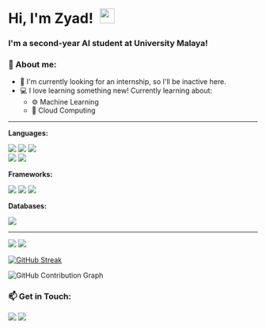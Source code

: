<h1 align='left'>
  Hi, I'm Zyad!&nbsp;  <img width='30px' src="https://media.giphy.com/media/hvRJCLFzcasrR4ia7z/giphy.gif" width="30px">&nbsp; 
</a>&nbsp;&nbsp;

</h1>

### I'm a second-year AI student at University Malaya!

<h3>👀 About me: </h3>

- 🏢 I'm currently looking for an internship, so I'll be inactive here.
- 💻 I love learning something new! Currently learning about:
  * ⚙ Machine Learning
  * 🤖 Cloud Computing

<hr>

**Languages:**

<p>
  <img src="https://img.shields.io/badge/Java-ED8B00?style=for-the-badge&logo=java&logoColor=white">
  <img src="https://img.shields.io/badge/Python-3776AB?style=for-the-badge&logo=python&logoColor=white">
  <img src="https://img.shields.io/badge/c++-%2300599C.svg?&style=for-the-badge&logo=c%2B%2B&ogoColor=white"> <br>
  <img src="https://img.shields.io/badge/HTML5-E34F26?style=for-the-badge&logo=html5&logoColor=white">
  <img src="https://img.shields.io/badge/CSS3-1572B6?style=for-the-badge&logo=css3&logoColor=white">
</p>

**Frameworks:**
<p>
  <img src="https://img.shields.io/badge/Bootstrap-563D7C?style=for-the-badge&logo=bootstrap&logoColor=white">
  <img src="https://img.shields.io/badge/TensorFlow-%23FF6F00.svg?style=for-the-badge&logo=TensorFlow&logoColor=white">
  <img src="https://img.shields.io/badge/Keras-%23D00000.svg?style=for-the-badge&logo=Keras&logoColor=white">
</p>

**Databases:**
<p>
  <img src="https://img.shields.io/badge/MySQL-00000F?style=for-the-badge&logo=mysql&logoColor=white">
</p>

<hr>
  
<p>
  <img src="https://github-readme-stats.vercel.app/api?username=zyadzarin&show_icons=true&theme=highcontrast&include_all_commits=true&custom_title=Zyad's GitHub Stats&count_private=true">
  <img src="https://github-readme-stats.vercel.app/api/top-langs/?username=zyadzarin&layout=compact&theme=highcontrast&langs_count=8">
</p>

[![GitHub Streak](http://github-readme-streak-stats.herokuapp.com?user=zyadzarin&theme=highcontrast&hide_border=true&date_format=M%20j%5B%2C%20Y%5D)](https://git.io/streak-stats)

![GitHub Contribution Graph](https://activity-graph.herokuapp.com/graph?username=zyadzarin&theme=highcontrast) 

<h3>📫 Get in Touch: </h3>
<p>
<a href="http://www.linkedin.com/in/zyadzarin/"><img src="https://img.shields.io/badge/LinkedIn-0077B5?style=for-the-badge&logo=linkedin&logoColor=white"></a>
<a href="mailto:zyadzarin@gmail.com"><img src="https://img.shields.io/badge/Gmail-D14836?style=for-the-badge&logo=gmail&logoColor=white"></a>
</p>
<!-- 
- 🔭 I’m currently working on ...
- 👯 I’m looking to collaborate on ...
- 🤔 I’m looking for help with ...
- 💬 Ask me about ...
- 📫 How to reach me: ...
- ⚡ Fun fact: ... -->
